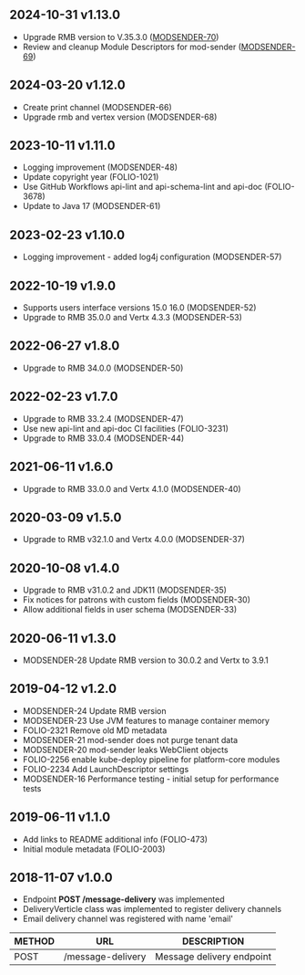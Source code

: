 ## 2024-10-31 v1.13.0
* Upgrade RMB version to V.35.3.0 ([MODSENDER-70](https://folio-org.atlassian.net/browse/MODSENDER-70))
* Review and cleanup Module Descriptors for mod-sender ([MODSENDER-69](https://folio-org.atlassian.net/browse/MODSENDER-69))

## 2024-03-20 v1.12.0
* Create print channel (MODSENDER-66)
* Upgrade rmb and vertex version (MODSENDER-68)

## 2023-10-11 v1.11.0
* Logging improvement (MODSENDER-48)
* Update copyright year (FOLIO-1021)
* Use GitHub Workflows api-lint and api-schema-lint and api-doc (FOLIO-3678)
* Update to Java 17 (MODSENDER-61)

## 2023-02-23 v1.10.0
* Logging improvement - added log4j configuration (MODSENDER-57)

## 2022-10-19 v1.9.0
* Supports users interface versions 15.0 16.0 (MODSENDER-52)
* Upgrade to RMB 35.0.0 and Vertx 4.3.3 (MODSENDER-53)

## 2022-06-27 v1.8.0
* Upgrade to RMB 34.0.0 (MODSENDER-50)

## 2022-02-23 v1.7.0
 * Upgrade to RMB 33.2.4 (MODSENDER-47)
 * Use new api-lint and api-doc CI facilities (FOLIO-3231)  
 * Upgrade to RMB 33.0.4 (MODSENDER-44)

## 2021-06-11 v1.6.0
 * Upgrade to RMB 33.0.0 and Vertx 4.1.0 (MODSENDER-40)

## 2020-03-09 v1.5.0
* Upgrade to RMB v32.1.0 and Vertx 4.0.0 (MODSENDER-37)

## 2020-10-08 v1.4.0
 * Upgrade to RMB v31.0.2 and JDK11 (MODSENDER-35)
 * Fix notices for patrons with custom fields (MODSENDER-30)
 * Allow additional fields in user schema (MODSENDER-33)

## 2020-06-11 v1.3.0
 * MODSENDER-28 Update RMB version to 30.0.2 and Vertx to 3.9.1

## 2019-04-12 v1.2.0
 * MODSENDER-24 Update RMB version
 * MODSENDER-23 Use JVM features to manage container memory
 * FOLIO-2321 Remove old MD metadata 
 * MODSENDER-21 mod-sender does not purge tenant data
 * MODSENDER-20 mod-sender leaks WebClient objects
 * FOLIO-2256 enable kube-deploy pipeline for platform-core modules
 * FOLIO-2234 Add LaunchDescriptor settings
 * MODSENDER-16 Performance testing - initial setup for performance tests

## 2019-06-11 v1.1.0
 * Add links to README additional info (FOLIO-473)
 * Initial module metadata (FOLIO-2003)
 
## 2018-11-07 v1.0.0
 * Endpoint **POST /message-delivery** was implemented
 * DeliveryVerticle class was implemented to register delivery channels
 * Email delivery channel was registered with name 'email'
 
 | METHOD |  URL                          | DESCRIPTION                                                       |
 |--------|-------------------------------|-------------------------------------------------------------------|
 | POST   | /message-delivery             | Message delivery endpoint                                         |
